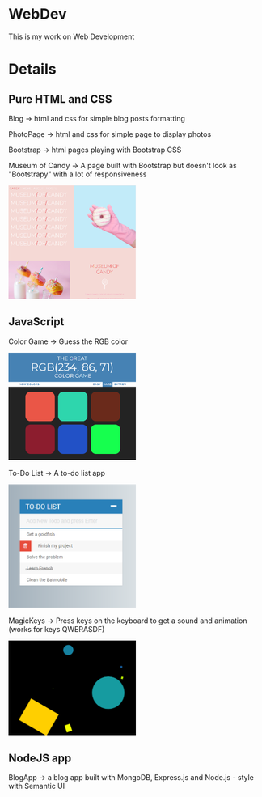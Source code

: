 # WebDev
This is my work on Web Development

# Details
## Pure HTML and CSS
Blog -> html and css for simple blog posts formatting

PhotoPage -> html and css for simple page to display photos

Bootstrap -> html pages playing with Bootstrap CSS

Museum of Candy -> A page built with Bootstrap but doesn't look as "Bootstrapy" with a lot of responsiveness

<img src="img/MuseumOfCandy.png" width="50%">

## JavaScript
Color Game -> Guess the RGB color

<img src="img/ColorGame.png" width="50%">

To-Do List -> A to-do list app 

<img src="img/ToDoList.png" width="50%">

MagicKeys -> Press keys on the keyboard to get a sound and animation (works for keys QWERASDF)

<img src="img/MagicKeys.png" width="50%">

## NodeJS app

BlogApp -> a blog app built with MongoDB, Express.js and Node.js - style with Semantic UI
